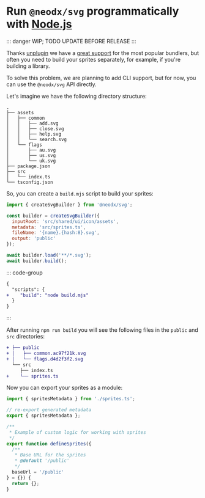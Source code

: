 # Run `@neodx/svg` programmatically with [Node.js](https://nodejs.org/)

::: danger
WIP; TODO UPDATE BEFORE RELEASE
:::

Thanks [unplugin](https://github.com/unjs/unplugin) we have a [great support](./index.md) for the most popular bundlers,
but often you need to build your sprites separately, for example, if you're building a library.

To solve this problem, we are planning to add CLI support, but for now, you can use the `@neodx/svg` API directly.

Let's imagine we have the following directory structure:

```text
.
├── assets
│   ├── common
│   │   ├── add.svg
│   │   ├── close.svg
│   │   ├── help.svg
│   │   └── search.svg
│   └── flags
│       ├── au.svg
│       ├── us.svg
│       └── uk.svg
├── package.json
├── src
│   └── index.ts
└── tsconfig.json
```

So, you can create a `build.mjs` script to build your sprites:

```js [build.mjs]
import { createSvgBuilder } from '@neodx/svg';

const builder = createSvgBuilder({
  inputRoot: 'src/shared/ui/icon/assets',
  metadata: 'src/sprites.ts',
  fileName: '{name}.{hash:8}.svg',
  output: 'public'
});

await builder.load('**/*.svg');
await builder.build();
```

::: code-group

```diff [package.json]
{
  "scripts": {
+    "build": "node build.mjs"
  }
}
```

:::

After running `npm run build` you will see the following files in the `public` and `src` directories:

```diff
+ ├── public
+ │   ├── common.ac97f21k.svg
+ │   └── flags.d4d2f3f2.svg
  └── src
     ├── index.ts
+    └── sprites.ts
```

Now you can export your sprites as a module:

```ts [index.ts]
import { spritesMetadata } from './sprites.ts';

// re-export generated metadata
export { spritesMetadata };

/**
 * Example of custom logic for working with sprites
 */
export function defineSprites({
  /**
   * Base URL for the sprites
   * @default '/public'
   */
  baseUrl = '/public'
} = {}) {
  return {};
}
```
